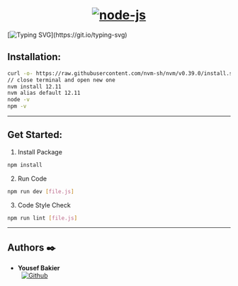 <h1 align= "center">
<a href='https://postimages.org/' target='_blank'><img src='https://i.postimg.cc/4NqD2KTQ/node-js.png' border='0' alt='node-js'/></a>
</h1>

[![Typing SVG](https://readme-typing-svg.herokuapp.com?font=Fira+Code&weight=900&size=32&pause=1000&width=435&lines=ES6+Classes\(:)](https://git.io/typing-svg)

## Installation:
```bash
curl -o- https://raw.githubusercontent.com/nvm-sh/nvm/v0.39.0/install.sh | bash
// close terminal and open new one
nvm install 12.11
nvm alias default 12.11
node -v
npm -v
```
<hr />

## Get Started:

1. Install Package
```bash
npm install
```
2. Run Code
```bash
npm run dev [file.js]
```
3. Code Style Check
```bash
npm run lint [file.js]
```
<hr />

## Authors :black_nib:

* __Yousef Bakier__ &nbsp;&nbsp;&nbsp;&nbsp;&nbsp;&nbsp; <br />
 &nbsp;&nbsp;[<img height="" src="https://img.shields.io/static/v1?label=&message=GitHub&color=181717&logo=GitHub&logoColor=f2f2f2&labelColor=2F333A" alt="Github">](https://github.com/Y-Baker)

